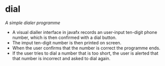 # dial
_A simple dialer programme_

- A visual dialler interface in javafx records an user-input ten-digit phone number, which is then confirmed with a dial button.
- The imput ten-digit number is then printed on screen.
- When the user confirms that the number is correct the programme ends. 
- If the user tries to dial a number that is too short, the user is alerted that that number is incorrect and asked to dial again.

